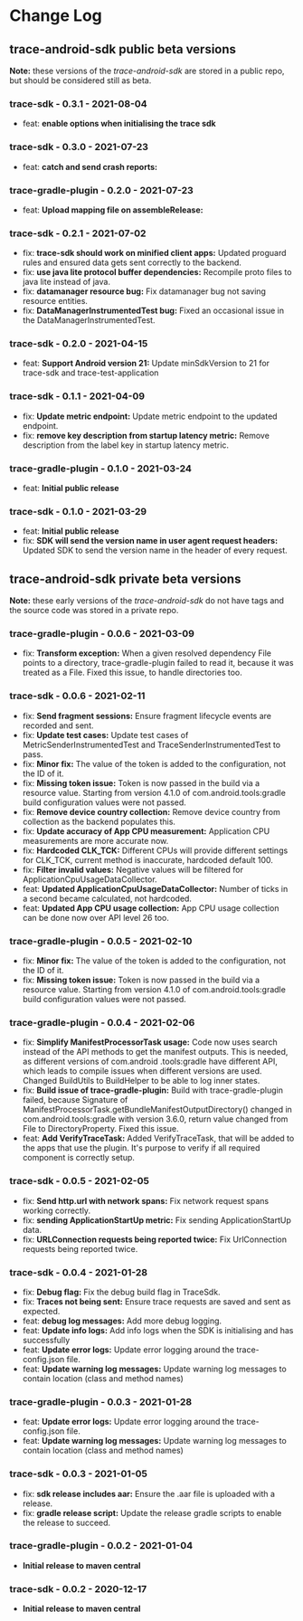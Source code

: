 Change Log
==========

trace-android-sdk public beta versions
--------------------------------------
**Note:** these versions of the *trace-android-sdk* are stored in a public repo, but should be 
considered still as beta.

### trace-sdk - 0.3.1 - 2021-08-04
* feat: **enable options when initialising the trace sdk**

### trace-sdk - 0.3.0 - 2021-07-23
* feat: **catch and send crash reports:**

### trace-gradle-plugin - 0.2.0 - 2021-07-23
* feat: **Upload mapping file on assembleRelease:**

### trace-sdk - 0.2.1 - 2021-07-02
* fix: **trace-sdk should work on minified client apps:** Updated proguard rules and ensured data gets sent correctly to the backend.
* fix: **use java lite protocol buffer dependencies:** Recompile proto files to java lite instead of java.
* fix: **datamanager resource bug:** Fix datamanager bug not saving resource entities.
* fix: **DataManagerInstrumentedTest bug:** Fixed an occasional issue in the DataManagerInstrumentedTest.

### trace-sdk - 0.2.0 - 2021-04-15
* feat: **Support Android version 21:** Update minSdkVersion to 21 for trace-sdk and trace-test-application

### trace-sdk - 0.1.1 - 2021-04-09
* fix: **Update metric endpoint:** Update metric endpoint to the updated endpoint.
* fix: **remove key description from startup latency metric:** Remove description from the label key in startup latency metric.

### trace-gradle-plugin - 0.1.0 - 2021-03-24
* feat: **Initial public release**

### trace-sdk - 0.1.0 - 2021-03-29
* feat: **Initial public release**
* fix: **SDK will send the version name in user agent request headers:** 
Updated SDK to send the version name in the header of every request.


trace-android-sdk private beta versions
---------------------------------------
**Note:** these early versions of the *trace-android-sdk* do not have tags and the source code was 
stored in a private repo.

### trace-gradle-plugin - 0.0.6 - 2021-03-09
* fix: **Transform exception:** 
When a given resolved dependency File points to a directory,
trace-gradle-plugin failed to read it, because it was treated as a File.
Fixed this issue, to handle directories too.

### trace-sdk - 0.0.6 - 2021-02-11
* fix: **Send fragment sessions:** 
Ensure fragment lifecycle events are recorded and sent.
* fix: **Update test cases:** 
Update test cases of MetricSenderInstrumentedTest and
TraceSenderInstrumentedTest to pass.
* fix: **Minor fix:** 
The value of the token is added to the configuration, not the ID of it.
* fix: **Missing token issue:** 
Token is now passed in the build via a resource value. Starting from
version 4.1.0 of com.android.tools:gradle build configuration values
were not passed.
* fix: **Remove device country collection:** 
Remove device country from collection as the backend populates this.
* fix: **Update accuracy of App CPU measurement:** 
Application CPU measurements are more accurate now.
* fix: **Hardcoded CLK_TCK:** 
Different CPUs will provide different settings for CLK_TCK, current
method is inaccurate, hardcoded default 100.
* fix: **Filter invalid values:** 
Negative values will be filtered for ApplicationCpuUsageDataCollector.
* feat: **Updated ApplicationCpuUsageDataCollector:** 
Number of ticks in a second became calculated, not hardcoded.
* feat: **Updated App CPU usage collection:** 
App CPU usage collection can be done now over API level 26 too.

### trace-gradle-plugin - 0.0.5 - 2021-02-10
* fix: **Minor fix:** 
The value of the token is added to the configuration, not the ID of it.
* fix: **Missing token issue:** 
Token is now passed in the build via a resource value. Starting from
version 4.1.0 of com.android.tools:gradle build configuration values
were not passed.

### trace-gradle-plugin - 0.0.4 - 2021-02-06
* fix: **Simplify ManifestProcessorTask usage:** 
Code now uses search instead of the API methods to get the manifest
outputs. This is needed, as different versions of com.android
.tools:gradle have different API, which leads to compile issues when
different versions are used. Changed BuildUtils to BuildHelper to be
able to log inner states.
* fix: **Build issue of trace-gradle-plugin:** 
Build with trace-gradle-plugin failed, because Signature of
ManifestProcessorTask.getBundleManifestOutputDirectory() changed in
com.android.tools:gradle with version 3.6.0, return value changed from
File to DirectoryProperty. Fixed this issue.
* feat: **Add VerifyTraceTask:** 
Added VerifyTraceTask, that will be added to the apps that use the
plugin. It's purpose to verify if all required component is correctly
setup.

### trace-sdk - 0.0.5 - 2021-02-05
* fix: **Send http.url with network spans:** 
Fix network request spans working correctly.
* fix: **sending ApplicationStartUp metric:** 
Fix sending ApplicationStartUp data.
* fix: **URLConnection requests being reported twice:** 
Fix UrlConnection requests being reported twice.

### trace-sdk - 0.0.4 - 2021-01-28
* fix: **Debug flag:** 
Fix the debug build flag in TraceSdk.
* fix: **Traces not being sent:** 
Ensure trace requests are saved and sent as expected.
* feat: **debug log messages:** 
Add more debug logging.
* feat: **Update info logs:** 
Add info logs when the SDK is initialising and has successfully
* feat: **Update error logs:** 
Update error logging around the trace-config.json file.
* feat: **Update warning log messages:** 
Update warning log messages to contain location (class and method names)

### trace-gradle-plugin - 0.0.3 - 2021-01-28
* feat: **Update error logs:** 
Update error logging around the trace-config.json file.
* feat: **Update warning log messages:** 
Update warning log messages to contain location (class and method names)

### trace-sdk - 0.0.3 - 2021-01-05
* fix: **sdk release includes aar:** 
Ensure the .aar file is uploaded with a release.
* fix: **gradle release script:** 
Update the release gradle scripts to enable the release to succeed.

### trace-gradle-plugin - 0.0.2 - 2021-01-04
* **Initial release to maven central** 

### trace-sdk - 0.0.2 - 2020-12-17
* **Initial release to maven central** 
